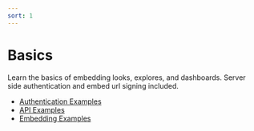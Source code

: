 ```yaml
---
sort: 1
---
```

# Basics

Learn the basics of embedding looks, explores, and dashboards. Server side authentication and embed url signing included.

* [Authentication Examples](https://llooker.github.io/data_application_reference_implementation/basic/authentication)
* [API Examples](https://llooker.github.io/data_application_reference_implementation/basic/api)
* [Embedding Examples](https://llooker.github.io/data_application_reference_implementation/basic/embedding)

